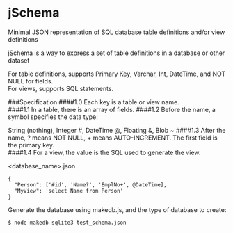 jSchema
=======

Minimal JSON representation of SQL database table definitions and/or view definitions    

jSchema is a way to express a set of table definitions in a database or other dataset     

For table definitions, supports Primary Key, Varchar, Int, DateTime, and NOT NULL for fields.    
For views, supports SQL statements.

###Specification
####1.0
Each key is a table or view name.  
####1.1
In a table, there is an array of fields. 
####1.2
Before the name, a symbol specifies the data type:    
    
String (nothing), Integer #, DateTime @, Floating &, Blob ~
####1.3
After the name, ? means NOT NULL, + means AUTO-INCREMENT.  The first field is the primary key.   
####1.4
For a view, the value is the SQL used to generate the view.

<database_name>.json
````
{
  "Person": ['#id', 'Name?', 'EmplNo+', @DateTime],
  "MyView": 'select Name from Person'
}
````

Generate the database using makedb.js, and the type of database to create:
````
$ node makedb sqlite3 test_schema.json
````
